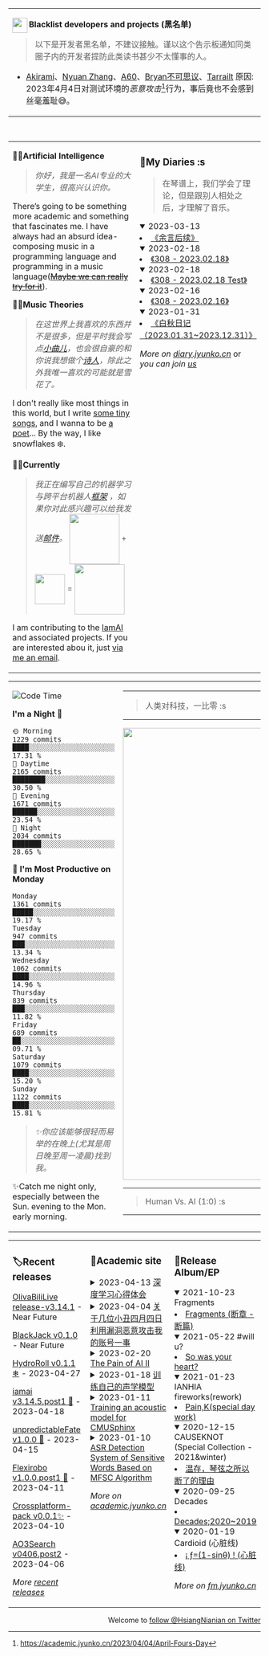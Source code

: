 

<table style="border-color: transparent;" cellspacing=0 >
<tr><td valign="center" width="60%">

<img width="30" align="left" src="https://th.bing.com/th/id/OIP.-pEpS0FvPC2OpvnNrRGrugAAAA?w=170&h=180&c=7&r=0&o=5&pid=1.7">**Blacklist developers and projects (黑名单)**
  
> 以下是开发者黑名单，不建议接触。谨以这个告示板通知同类圈子内的开发者提防此类读书甚少不太懂事的人。
  
  * [Akirami](https://github.com/A-Kirami)、[Nyuan Zhang](https://github.com/blueglassblock)、[A60](https://github.com/djkcyl)、[Bryan不可思议](https://github.com/ProgramRipper)、[Tarrailt](https://github.com/RF-Tar-Railt)
  原因: 2023年4月4日对测试环境的*恶意攻击*[^1]行为，事后竟也不会感到丝毫羞耻😅。
  
  [^1]: https://academic.jyunko.cn/2023/04/04/April-Fours-Day
  
</td></tr></table>

<br>

<table style="border-color: transparent;" cellspacing=0 ><tr><td valign="center" width="60%">
  
🐱‍🏍**Artificial Intelligence** 

> _你好，我是一名AI专业的大学生，很高兴认识你。_

There’s going to be something more academic and something that fascinates me. 
I have always had an absurd idea-composing music in a programming language and programming in a music language([~~Maybe we can really try for it~~](https://github.com/academic-jyunko)).

🐱‍💻**Music Theories**
> _在这世界上我喜欢的东西并不是很多，但是平时我会写点[小曲儿](https://fm.jyunko.cn)，也会很自豪的和你说我想做个[诗人](https://www.zgshige.com/c/2022-07-25/22158479.shtml)，除此之外我唯一喜欢的可能就是雪花了。_

I don't really like most things in this world, but I write [some tiny songs](https://fm.jyunko.cn), and I wanna to be [a poet](https://www.zgshige.com/c/2022-07-25/22158479.shtml)... By the way, I like snowflakes ❄️. 
  
🐱‍👤**Currently**  

> _我正在编写自己的机器学习与跨平台机器人[框架](https://github.com/retrofor/IamAI/) ，如果你对此感兴趣可以给我发送[邮件](mailto:admin@jyunko.cn)。_   <img align="center" width="100" src="https://iamai.retrofor.space/icons/logo.png"> +  <img align="center" width="60" src="https://iamai.retrofor.space/logo.png"> = <img align="center" width="100" src="https://iamai.retrofor.space/icons/retro_plus.png">

I am contributing to the [IamAI](https://github.com/retrofor/IamAI/)  and associated projects. If you are interested abou it, just [via me an email](mailto:admin@jyunko.cn). 
</td><td valign="top" width="33%">
<p align="right">

### 📕My Diaries :s
> 在琴谱上，我们学会了理论，但是跟别人相处之后，才理解了音乐。
<!-- diary starts -->
<details open="true"><summary>2023-03-13</summary><li><a href="https://diary.jyunko.cn/2023/03/13/Mon">《余言后续》</a></li></details>

<details open="true"><summary>2023-02-18</summary><li><a href="https://diary.jyunko.cn/2023/02/18/Sat">《308 - 2023.02.18》</a></li></details>

<details open="true"><summary>2023-02-18</summary><li><a href="https://diary.jyunko.cn/2023/02/18/Test">《308 - 2023.02.18 Test》</a></li></details>

<details open="true"><summary>2023-02-16</summary><li><a href="https://diary.jyunko.cn/2023/02/16/Thu">《308 - 2023.02.16》</a></li></details>

<details open="true"><summary>2023-01-31</summary><li><a href="https://diary.jyunko.cn/2023/01/31/QY-dairy">《白秋日记（2023.01.31~2023.12.31）》</a></li></details>
<!-- diary ends -->

_More on [diary.jyunko.cn](https://diary.jyunko.cn)_ or 
_you can join [us](https://github.com/Diaries-Store)_
</p>
</td></tr></table>

<table style="border-color: transparent;" cellspacing=0 ><tr><td valign="top" width="10%">
  
<!--START_SECTION:waka-->
![Code Time](http://img.shields.io/badge/Code%20Time-247%20hrs%2019%20mins-blue)

**I'm a Night 🦉** 

```text
🌞 Morning                1229 commits        ████░░░░░░░░░░░░░░░░░░░░░   17.31 % 
🌆 Daytime                2165 commits        ████████░░░░░░░░░░░░░░░░░   30.50 % 
🌃 Evening                1671 commits        ██████░░░░░░░░░░░░░░░░░░░   23.54 % 
🌙 Night                  2034 commits        ███████░░░░░░░░░░░░░░░░░░   28.65 % 
```
📅 **I'm Most Productive on Monday** 

```text
Monday                   1361 commits        █████░░░░░░░░░░░░░░░░░░░░   19.17 % 
Tuesday                  947 commits         ███░░░░░░░░░░░░░░░░░░░░░░   13.34 % 
Wednesday                1062 commits        ████░░░░░░░░░░░░░░░░░░░░░   14.96 % 
Thursday                 839 commits         ███░░░░░░░░░░░░░░░░░░░░░░   11.82 % 
Friday                   689 commits         ██░░░░░░░░░░░░░░░░░░░░░░░   09.71 % 
Saturday                 1079 commits        ████░░░░░░░░░░░░░░░░░░░░░   15.20 % 
Sunday                   1122 commits        ████░░░░░░░░░░░░░░░░░░░░░   15.81 % 
```



<!--END_SECTION:waka-->
  > _✨你应该能够很轻而易举的在晚上(尤其是周日晚至周一凌晨)找到我。_
  
  ✨Catch me night only, especially between the Sun. evening to the Mon. early morning. 
</td><td valign="top" width="33%">
<p align="right">

  ***
  
  > 人类对科技，一比零 :s
  
  ***
  
<img width="900" align="center" src="https://ghproxy.com/https://github.com/HsiangNianian/HsiangNianian/blob/main/profile-3d-contrib/profile-night-rainbow.svg">

  ***
  
  > Human Vs. AI (1:0) :s
  
  ***
  
</p>
</td></tr></table>

<table><tr><td valign="top" width="33%">
  
### 🏷Recent releases
<!-- recent_releases starts -->
[OlivaBiliLive release-v3.14.1](https://github.com/HsiangNianian/OlivaBiliLive/releases/tag/untagged-f4ec52c28bb501b84e5d) - Near Future

[BlackJack v0.1.0](https://github.com/HsiangNianian/BlackJack/releases/tag/untagged-f19aa1106e15bd065c16) - Near Future

[HydroRoll v0.1.1 ❄](https://github.com/retrofor/HydroRoll/releases/tag/v0.1.1) - 2023-04-27

[iamai v3.14.5.post1 🌈](https://github.com/retrofor/iamai/releases/tag/v3.14.5.post1) - 2023-04-18

[unpredictableFate v1.0.0 🎉](https://github.com/HsiangNianian/unpredictableFate/releases/tag/v1.0.0) - 2023-04-15

[Flexirobo v1.0.0.post1 🎉](https://github.com/retrofor/Flexirobo/releases/tag/v1.0.0.post1) - 2023-04-11

[Crossplatform-pack v0.0.1✨](https://github.com/HsiangNianian/Crossplatform-pack/releases/tag/v0.0.1) - 2023-04-10

[AO3Search v0406.post2](https://github.com/HsiangNianian/AO3Search/releases/tag/0406.post2) - 2023-04-06
<!-- recent_releases ends -->

_More [recent releases](https://github.com/HsiangNianian/HsiangNianian/blob/main/releases.md)_
</td><td valign="top" width="33%">

### 📰Academic site
<!-- blog starts -->
<details><summary>2023-04-13 <a href="https://academic.jyunko.cn/2023/04/13/deep-learning-zh">深度学习心得体会</a></summary><p>深度学习是机器学习领域中的一种最先进的技术，它可以在处理复杂数据时取得非常出色的效果。与传统机器学习方法相比，深度学习能够更好地处理自然语言、语音识别、图像识别、物体识别等复杂的任务。深度学习采用了一些特殊的算法和网络结构，例如神经网络，使得机器可以从数据中进行自我学习，并且可以通过大量的数据训练来不断优化自身的性能。</p></details>

<details><summary>2023-04-04 <a href="https://academic.jyunko.cn/2023/04/04/April-Fours-Day">关于几位小丑四月四日利用漏洞恶意攻击我的账号一事</a></summary><p>涉事名单 A60、Bryan不可思议、Tarrailt、Akirami、Nyuan Zhang</p></details>

<details><summary>2023-02-20 <a href="https://academic.jyunko.cn/2023/02/20/The-Pain-of-AI-2">The Pain of AI II</a></summary><p>???</p></details>

<details><summary>2023-01-18 <a href="https://academic.jyunko.cn/2023/01/18/Training-an-acoustic-model-for-CMUSphinx-zh-CN">训练自己的声学模型</a></summary><p>声学模型主要用于计算语音特征和每个发音模板之间的似然度。目的是为每个声学单元建立一套模型参数（通过不断地学习和改进得到最优的，也就是概率最大的一组HMM模型参数）。</p></details>

<details><summary>2023-01-11 <a href="https://academic.jyunko.cn/2023/01/11/Training-an-acoustic-model-for-CMUSphinx-en">Training an acoustic model for CMUSphinx</a></summary><p>An article explaining how to train one's own acoustic model in CMUSphinx speech recognition project</p></details>

<details><summary>2023-01-10 <a href="https://academic.jyunko.cn/2023/01/10/ASR-Detection-System-of-Sensitive-Words-Based-on-MFSC-Algorithm">ASR Detection System of Sensitive Words Based on MFSC Algorithm</a></summary><p>基于MFSC算法的ASR检测敏感词系统， 此页面为未来paper与软著的提交页面。</p></details>
<!-- blog ends -->

_More on [academic.jyunko.cn](https://academic.jyunko.cn/)_
</td><td valign="top" width="33%">

### 🎹Release Album/EP
<!-- fm starts -->
<details open="true"><summary>2021-10-23 Fragments</summary><li><a href="https://fm.jyunko.cn/Fragments">Fragments (断章 - 断篇)</a></li></details>

<details open="true"><summary>2021-05-22 #will u?</summary><li><a href="https://fm.jyunko.cn/So-was-your-heart">So was your heart?</a></li></details>

<details open="true"><summary>2021-01-23 IANHIA fireworks(rework)</summary><li><a href="https://fm.jyunko.cn/paink">Pain,K(special day work)</a></li></details>

<details open="true"><summary>2020-12-15 CAUSEKNOT (Special Collection - 2021&winter)</summary><li><a href="https://fm.jyunko.cn/winter">温存，琴弦之所以断了的理由</a></li></details>

<details open="true"><summary>2020-09-25 Decades</summary><li><a href="https://fm.jyunko.cn/Decades">Decades;2020~2019</a></li></details>

<details open="true"><summary>2020-01-19 Cardioid (心脏线)</summary><li><a href="https://fm.jyunko.cn/Cardioid">¡ ƒ=(1-sinθ) ! (心脏线)</a></li></details>
<!-- fm ends -->
  
_More on [fm.jyunko.cn](https://fm.jyunko.cn/)_
</td></tr></table>

<p align="right">Welcome to <a href="https://twitter.com/HsiangNianian">follow @HsiangNianian on Twitter<a></p>

  
